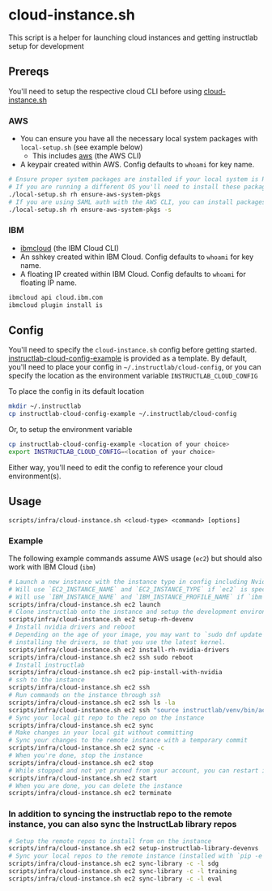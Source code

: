 # cloud-instance.sh

This script is a helper for launching cloud instances and getting instructlab setup for development

## Prereqs

You'll need to setup the respective cloud CLI before using [cloud-instance.sh](cloud-instance.sh)

### AWS

- You can ensure you have all the necessary local system packages with `local-setup.sh` (see example below)
  - This includes [aws](https://aws.amazon.com/cli/) (the AWS CLI)
- A keypair created within AWS. Config defaults to `whoami` for key name.

```bash
# Ensure proper system packages are installed if your local system is Red Hat-based
# If you are running a different OS you'll need to install these packages manually
./local-setup.sh rh ensure-aws-system-pkgs
# If you are using SAML auth with the AWS CLI, you can install packages for that with the '-s` flag
./local-setup.sh rh ensure-aws-system-pkgs -s
```

### IBM

- [ibmcloud](https://cloud.ibm.com/docs/cli) (the IBM Cloud CLI)
- An sshkey created within IBM Cloud. Config defaults to `whoami` for key name.
- A floating IP created within IBM Cloud. Config defaults to `whoami` for floating IP name.

```bash
ibmcloud api cloud.ibm.com
ibmcloud plugin install is
```

## Config

You'll need to specify the `cloud-instance.sh` config before getting started. [instructlab-cloud-config-example](instructlab-cloud-config-example) is provided as a template. By default, you'll need to place your config in `~/.instructlab/cloud-config`, or you can specify the location as the environment variable `INSTRUCTLAB_CLOUD_CONFIG`

To place the config in its default location

```bash
mkdir ~/.instructlab
cp instructlab-cloud-config-example ~/.instructlab/cloud-config
```

Or, to setup the environment variable

```bash
cp instructlab-cloud-config-example <location of your choice>
export INSTRUCTLAB_CLOUD_CONFIG=<location of your choice>
```

Either way, you'll need to edit the config to reference your cloud environment(s).

## Usage

`scripts/infra/cloud-instance.sh <cloud-type> <command> [options]`

### Example

The following example commands assume AWS usage (`ec2`) but should also work with IBM Cloud (`ibm`)

```bash
# Launch a new instance with the instance type in config including Nvidia GPU(s)
# Will use `EC2_INSTANCE_NAME` and `EC2_INSTANCE_TYPE` if `ec2` is specified
# Will use `IBM_INSTANCE_NAME` and `IBM_INSTANCE_PROFILE_NAME` if `ibm` is specified
scripts/infra/cloud-instance.sh ec2 launch
# Clone instructlab onto the instance and setup the development environment
scripts/infra/cloud-instance.sh ec2 setup-rh-devenv
# Install nvidia drivers and reboot
# Depending on the age of your image, you may want to `sudo dnf update` before
# installing the drivers, so that you use the latest kernel.
scripts/infra/cloud-instance.sh ec2 install-rh-nvidia-drivers
scripts/infra/cloud-instance.sh ec2 ssh sudo reboot
# Install instructlab
scripts/infra/cloud-instance.sh ec2 pip-install-with-nvidia
# ssh to the instance
scripts/infra/cloud-instance.sh ec2 ssh
# Run commands on the instance through ssh
scripts/infra/cloud-instance.sh ec2 ssh ls -la
scripts/infra/cloud-instance.sh ec2 ssh "source instructlab/venv/bin/activate && ilab system info"
# Sync your local git repo to the repo on the instance
scripts/infra/cloud-instance.sh ec2 sync
# Make changes in your local git without committing
# Sync your changes to the remote instance with a temporary commit
scripts/infra/cloud-instance.sh ec2 sync -c
# When you're done, stop the instance
scripts/infra/cloud-instance.sh ec2 stop
# While stopped and not yet pruned from your account, you can restart it if needed
scripts/infra/cloud-instance.sh ec2 start
# When you are done, you can delete the instance
scripts/infra/cloud-instance.sh ec2 terminate
```

### In addition to syncing the instructlab repo to the remote instance, you can also sync the InstructLab library repos

```bash
# Setup the remote repos to install from on the instance
scripts/infra/cloud-instance.sh ec2 setup-instructlab-library-devenvs
# Sync your local repos to the remote instance (installed with `pip -e`)
scripts/infra/cloud-instance.sh ec2 sync-library -c -l sdg
scripts/infra/cloud-instance.sh ec2 sync-library -c -l training
scripts/infra/cloud-instance.sh ec2 sync-library -c -l eval
```
